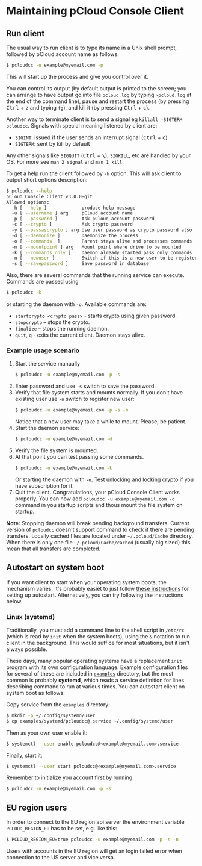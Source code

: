 # Maintaining pCloud Console Client

## Run client

The usual way to run client is to type its name in a Unix shell prompt,
followed by pCloud account name as follows:

```sh
$ pcloudcc -u example@myemail.com -p
```

This will start up the process and give you control over it.

You can control its output (by default output is printed to the screen;
you can arrange to have output go into file `pcloud.log` by typing
`>pcloud.log` at the end of the command line), pause and restart the
process (by pressing <kbd>Ctrl</kbd> + <kbd>z</kbd> and typing `fg`), and
kill it (by pressing <kbd>Ctrl</kbd> + <kbd>c</kbd>).

Another way to terminate client is to send a signal eg
`killall -SIGTERM pcloudcc`. Signals with special meaning listened by
client are:

- `SIGINT`: issued if the user sends an interrupt signal
  (<kbd>Ctrl</kbd> + <kbd>c</kbd>)
- `SIGTERM`: sent by kill by default

Any other signals like `SIGQUIT` (<kbd>Ctrl</kbd> + <kbd>\\</kbd>),
`SIGKILL`, etc are handled by your OS. For more see `man 2 signal` and
`man 1 kill`.

To get a help run the client followed by `-h` option. This will ask client to
output short options description:

```sh
$ pcloudcc --help
pCloud Console Client v3.0.0-git
Allowed options:
  -h [ --help ]             produce help message
  -u [ --username ] arg     pCloud account name
  -p [ --password ]         Ask pCloud account password
  -c [ --crypto ]           Ask crypto password
  -y [ --passascrypto ] arg Use user password as crypto password also
  -d [ --daemonize ]        Daemonize the process
  -o [ --commands  ]        Parent stays alive and processes commands
  -m [ --mountpoint ] arg   Mount point where drive to be mounted
  -k [ --commands_only ]    Daemon already started pass only commands
  -n [ --newuser ]          Switch if this is a new user to be registered
  -s [ --savepassword ]     Save password in database
```

Also, there are several commands that the running service can execute. Commands are passed using

```sh
$ pcloudcc -k
```

or  starting the daemon with `-o`. Available commands are:
- `startcrypto <crypto pass>` - starts crypto using given password.
- `stopcrypto` – stops the crypto.
- `finalize` – stops the running daemon.
- `quit`, `q` - exits the current client. Daemon stays alive.

### Example usage scenario

1. Start the service manually
   ```sh
   $ pcloudcc -u example@myemail.com -p -s
   ```
2. Enter password and use `-s` switch to save the password.
3. Verify that file system starts and mounts normally. If you don't have
   existing user use `-n` switch to register new user:
   ```sh
   $ pcloudcc -u example@myemail.com -p -s -n
   ```
   Notice that a new user may take a while to mount. Please, be patient.
4. Start the daemon service:
   ```sh
   $ pcloudcc -u example@myemail.com -d
   ```
5. Verify the file system is mounted.
6. At that point you can test passing some commands.
   ```sh
   $ pcloudcc -u example@myemail.com -k
   ```
   Or starting the daemon with `-o`. Test unlocking and locking crypto if you
   have subscription for it.
7. Quit the client. Congratulations, your pCloud Console Client works properly.
   You can now add `pcloudcc -u example@myemail.com -d` command in you startup
   scripts  and thous mount the file system on startup.

**Note:** Stopping daemon will break pending background transfers.
Current version of `pcloudcc` doesn't support command to check if there are
pending transfers. Locally cached files are located under `~/.pcloud/Cache`
directory. When there is only one file `~/.pcloud/Cache/cached` (usually big sized)
this mean that all transfers are completed.

## Autostart on system boot

If you want client to start when your operating system boots, the
mechanism varies. It's probably easiet to just follow
[these instructions](https://www.howtogeek.com/228467/how-to-make-a-program-run-at-startup-on-any-computer/)
for setting up autostart. Alternatively, you can try following the instructions below.

### Linux (systemd)

Traditionally, you must add a command line to the shell script in
`/etc/rc` (which is read by `init` when the system boots), using the `&`
notation to run client in the background. This would suffice for most
situations, but it isn't always possible.

These days, many popular operating systems have a replacement `init`
program with its own configuration language. Example configuration files
for several of these are included in 
[`examples`](https://github.com/sergeyklay/pcloud-console-client/tree/master/examples)
directory, but the most common is probably **systemd**, which reads a service
definition for lines describing command to run at various times. You can
autostart client on system boot as follows:

Copy service from the `examples` directory:

```sh
$ mkdir -p ~/.config/systemd/user
$ cp examples/systemd/pcloudcc@.service ~/.config/systemd/user
```

Then as your own user enable it:

```sh
$ systemctl --user enable pcloudcc@<example@myemail.com>.service
```

Finally, start it:

```sh
$ systemctl --user start pcloudcc@<example@myemail.com>.service
```

Remember to initialize you account first by running:

```sh
$ pcloudcc -u example@myemail.com -p -s
```

## EU region users

In order to connect to the EU region api server the environment variable
`PCLOUD_REGION_EU` has to be set, e.g. like this:

```sh
$ PCLOUD_REGION_EU=true pcloudcc -u example@myemail.com -p -s -n
```

Users with accounts in the EU region will get an login failed error
when connection to the US server and vice versa.
